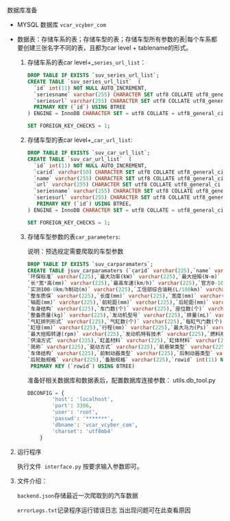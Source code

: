 数据库准备

- MYSQL 数据库 ```vcar_vcyber_com```

- 数据表：存储车系的表；存储车型的表；存储车型所有参数的表|每个车系都要创建三张名字不同的表，且都为car level + tablename的形式。

  1. 存储车系的表car level+_```series_url_list```：

     ```sql
     DROP TABLE IF EXISTS `suv_series_url_list`;
     CREATE TABLE `suv_series_url_list`  (
       `id` int(11) NOT NULL AUTO_INCREMENT,
       `seriesname` varchar(255) CHARACTER SET utf8 COLLATE utf8_general_ci NULL DEFAULT NULL,
       `seriesurl` varchar(255) CHARACTER SET utf8 COLLATE utf8_general_ci NULL DEFAULT NULL,
       PRIMARY KEY (`id`) USING BTREE
     ) ENGINE = InnoDB CHARACTER SET = utf8 COLLATE = utf8_general_ci ROW_FORMAT = Dynamic;
     
     SET FOREIGN_KEY_CHECKS = 1;
     
     ```

  2. 存储车型的表car level+_```car_url_list```:

     ```sql
     DROP TABLE IF EXISTS `suv_car_url_list`;
     CREATE TABLE `suv_car_url_list`  (
       `id` int(11) NOT NULL AUTO_INCREMENT,
       `carid` varchar(50) CHARACTER SET utf8 COLLATE utf8_general_ci NULL DEFAULT NULL COMMENT '车型ID',
       `name` varchar(255) CHARACTER SET utf8 COLLATE utf8_general_ci NULL DEFAULT NULL COMMENT '车型名称',
       `url` varchar(255) CHARACTER SET utf8 COLLATE utf8_general_ci NULL DEFAULT NULL COMMENT '车型链接',
       `seriesname` varchar(255) CHARACTER SET utf8 COLLATE utf8_general_ci NULL DEFAULT NULL COMMENT '车系名称',
       `seriesurl` varchar(255) CHARACTER SET utf8 COLLATE utf8_general_ci NULL DEFAULT NULL COMMENT '车系链接'，
        PRIMARY KEY (`id`) USING BTREE，
     ) ENGINE = InnoDB CHARACTER SET = utf8 COLLATE = utf8_general_ci ROW_FORMAT = Dynamic;
     
     SET FOREIGN_KEY_CHECKS = 1;
     ```

     

  3. 存储车型参数的表```car_parameters```:

     说明：预选规定需要爬取的车型参数

     ```sql
     DROP TABLE IF EXISTS `suv_carparamaters`;
     CREATE TABLE jsuv_carparamaters (`carid` varchar(225),`name` varchar(225),`厂商` varchar(225),`级别` varchar(225),`能源类型` varchar(225),
     `环保标准` varchar(225),`最大功率(kW)` varchar(225),`最大扭矩(N·m)` varchar(225),`发动机` varchar(225),`变速箱` varchar(225),
     `长*宽*高(mm)` varchar(225),`最高车速(km/h)` varchar(225),`官方0-100km/h加速(s)` varchar(225),`实测0-100km/h加速(s)` varchar(225),
     `实测100-0km/h制动(m)` varchar(225),`工信部综合油耗(L/100km)` varchar(225),`实测油耗` varchar(225),
     `整车质保` varchar(225),`长度(mm)` varchar(225),`宽度(mm)` varchar(225),`高度(mm)` varchar(225),
     `轴距(mm)` varchar(225),`前轮距(mm)` varchar(225),`后轮距(mm)` varchar(225),`最小离地间隙(mm)` varchar(225),
     `车身结构` varchar(225),`车门数(个)` varchar(225),`座位数(个)` varchar(225),`油箱容积(L)` varchar(225),`行李厢容积(L)` varchar(225),
     `整备质量(kg)` varchar(225),`发动机型号` varchar(225),`排量(mL)` varchar(225),`排量(L)` varchar(225),`进气形式` varchar(225),
     `气缸排列形式` varchar(225),`气缸数(个)` varchar(225),`每缸气门数(个)` varchar(225),`压缩比` varchar(225),`配气机构` varchar(225),
     `缸径(mm)` varchar(225),`行程(mm)` varchar(225),`最大马力(Ps)` varchar(225),`最大功率转速(rpm)` varchar(225),
     `最大扭矩转速(rpm)` varchar(225),`发动机特有技术` varchar(225),`燃料形式` varchar(225),`燃油标号` varchar(225),
     `供油方式` varchar(225),`缸盖材料` varchar(225),`缸体材料` varchar(225),`挡位个数` varchar(225),`变速箱类型` varchar(225),
     `简称` varchar(225),`驱动方式` varchar(225),`前悬架类型` varchar(225),`后悬架类型` varchar(225),`助力类型` varchar(225),
     `车体结构` varchar(225),`前制动器类型` varchar(225),`后制动器类型` varchar(225),`驻车制动类型` varchar(225),`前轮胎规格` varchar(225),
     `后轮胎规格` varchar(225),`备胎规格` varchar(225),`rowid` int(11) NOT NULL AUTO_INCREMENT,
      PRIMARY KEY (`rowid`) USING BTREE)
     ```

     

     准备好相关数据库和数据表后，配置数据库连接参数：
      utils.db_tool.py
     ```python
     DBCONFIG = {
             'host': 'localhost',
             'port': 3306,
             'user': 'root',
             'passwd': '*******',
             'dbname': 'vcar_vcyber_com',
             'charset': 'utf8mb4'
         }
     ```
2. 运行程序

   执行文件``` interface.py``` 按要求输入参数即可。

3. 文件介绍：

   ```backend.json```存储最近一次爬取到的汽车数据

   ```errorLogs.txt```记录程序运行错误日志 当出现问题可在此查看原因

   
     
